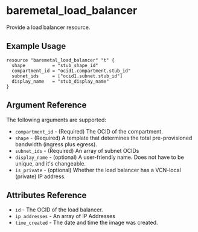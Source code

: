 # baremetal\_load\_balancer

Provide a load balancer resource.

## Example Usage

```
resource "baremetal_load_balancer" "t" {
  shape          = "stub_shape_id"
  compartment_id = "ocid1.compartment.stub_id"
  subnet_ids     = ["ocid1.subnet.stub_id"]
  display_name   = "stub_display_name"
}
```

## Argument Reference

The following arguments are supported:

* `compartment_id` - (Required) The OCID of the compartment.
* `shape` - (Required) A template that determines the total pre-provisioned bandwidth (ingress plus egress).
* `subnet_ids` - (Required) An array of subnet OCIDs
* `display_name` - (optional) A user-friendly name. Does not have to be unique, and it's changeable.
* `is_private` - (optional) Whether the load balancer has a VCN-local (private) IP address.

## Attributes Reference
* `id` - The OCID of the load balancer.
* `ip_addresses` - An array of IP Addresses
* `time_created` - The date and time the image was created.
